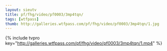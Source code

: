 ```yaml
--- 
layout: sieutv
title: pf/fhg/video/pf0003/3mp4tqn/
tags: [wtfpass]
thumb: http://galleries.wtfpass.com/pf/fhg/video/pf0003/3mp4tqn/1.jpg
---
```

{% include tvpro key="http://galleries.wtfpass.com/pf/fhg/video/pf0003/3mp4tqn/1.mp4" %} 
